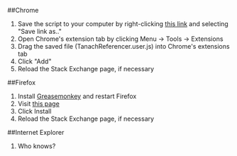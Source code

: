 ##Chrome

1. Save the script to your computer by right-clicking [this link](https://github.com/HodofHod/SE-Modifications/raw/master/TanachReferencer.user.js) and selecting "Save link as.."
2. Open Chrome's extension tab by clicking Menu -> Tools -> Extensions
3. Drag the saved file (TanachReferencer.user.js) into Chrome's extensions tab
4. Click "Add"
5. Reload the Stack Exchange page, if necessary

##Firefox

1. Install [Greasemonkey](https://addons.mozilla.org/en-us/firefox/addon/greasemonkey/?src=ss) and restart Firefox
2. Visit [this page](https://github.com/HodofHod/SE-Modifications/raw/master/TanachReferencer.user.js)
3. Click Install
4. Reload the Stack Exchange page, if necessary

##Internet Explorer

1. Who knows?
